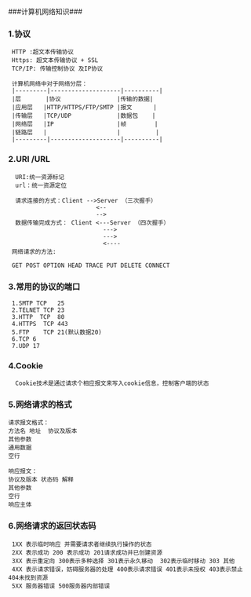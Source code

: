 ###计算机网络知识###

### 1.协议 ###

     HTTP :超文本传输协议
     Https: 超文本传输协议 + SSL
     TCP/IP: 传输控制协议 及IP协议

     计算机网络中对于网络分层：
     |---------|--------------------|----------|
     |层       |协议                |传输的数据|
     |应用层   |HTTP/HTTPS/FTP/SMTP |报文      |
     |传输层   |TCP/UDP             |数据包    |
     |网络层   |IP                  |帧        |  
     |链路层   |                    |          |
     |---------|--------------------|----------|

### 2.URI /URL ###
      URI:统一资源标记
      url：统一资源定位

      请求连接的方式：Client -->Server （三次握手）
                             <--
                             --> 
      数据传输完成方式： Client <---Server （四次握手）
                               --->
                               --->
                               <----
     网络请求的方法:

     GET POST OPTION HEAD TRACE PUT DELETE CONNECT 

### 3.常用的协议的端口 ### 
     1.SMTP TCP   25
     2.TELNET TCP 23
     3.HTTP  TCP  80
     4.HTTPS  TCP 443
     5.FTP    TCP 21(默认数据20)
     6.TCP 6
     7.UDP 17

### 4.Cookie ### 
      Cookie技术是通过请求个相应报文来写入cookie信息，控制客户端的状态

### 5.网络请求的格式 ###

    请求报文格式：
    方法名 地址  协议及版本
    其他参数
    通用数据
    空行

    响应报文：
    协议及版本 状态码 解释
    其他参数
    空行
    响应主体


### 6.网络请求的返回状态码 ###
     1XX 表示临时响应 并需要请求者继续执行操作的状态
     2XX 表示成功 200 表示成功 201请求成功并已创建资源
     3XX 表示重定向 300表示多种选择 301表示永久移动  302表示临时移动 303 其他
     4XX 表示请求错误，妨碍服务器的处理 400表示请求错误 401表示未授权 403表示禁止 404未找到资源
     5XX 服务器错误 500服务器内部错误
     